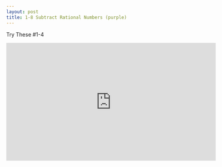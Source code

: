 ```yaml
---
layout: post
title: 1-8 Subtract Rational Numbers (purple)
---
```

Try These #1-4
<iframe width="560" height="315" src="https://www.youtube.com/embed/zUP-OdLU0TM" frameborder="0" allowfullscreen></iframe>
